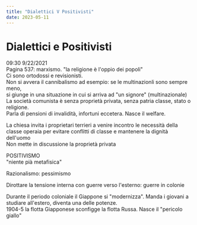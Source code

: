 ```yaml
---
title: "Dialettici V Positivisti"
date: 2023-05-11
---
```

# Dialettici e Positivisti
09:30 9/22/2021  
Pagina 537: marxismo. "la religione è l'oppio dei popoli"  
Ci sono ortodossi e revisionisti.   
Non si avvera il cannibalismo ad esempio: se le multinazionli sono sempre meno,  
si giunge in una situazione in cui si arriva ad "un signore" (multinazionale)  
La società comunista è senza proprietà privata, senza patria classe, stato o religione.   
Parla di pensioni di invalidità, infortuni eccetera. Nasce il welfare.  
  
La chiesa invita i proprietari terrieri a venire incontro le necessità della   
classe operaia per evitare conflitti di classe e mantenere la dignità dell'uomo  
Non mette in discussione la proprietà privata  
  
POSITIVISMO  
"niente pià metafisica"	  
  
Razionalismo: pessimismo  
  
  
Dirottare la tensione interna con guerre verso l'esterno: guerre in colonie  
  
Durante il periodo coloniale il Giappone si "modernizza". Manda i giovani a studiare all'estero, diventa una delle potenze.   
1904-5 la flotta Giapponese sconfigge la flotta Russa. Nasce il "pericolo giallo"  
